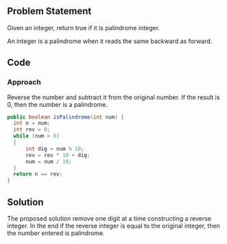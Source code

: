 ## Problem Statement
Given an integer, return true if it is palindrome integer.

An integer is a palindrome when it reads the same backward as forward.

## Code
### Approach

Reverse the number and subtract it from the original number.
If the result is 0, then the number is a palindrome.

```java
public boolean isPalindrome(int num) {
  int n = num;
  int rev = 0;
  while (num > 0)
  {
      int dig = num % 10;
      rev = rev * 10 + dig;
      num = num / 10;
  }
  return n == rev;
}
```

## Solution
The proposed solution remove one digit at a time constructing a reverse integer. In the end if the reverse integer is equal to the original integer, then the number entered is palindrome.
